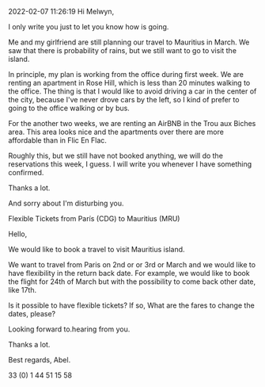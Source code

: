 
2022-02-07 11:26:19
  Hi Melwyn,

  I only write you just to let you know how is going.

  Me and my girlfriend are still planning our travel to Mauritius in March. We saw that there is probability of rains, but we still want to go to visit the island.

  In principle, my plan is working from the office during first week. We are renting an apartment in Rose Hill, which is less than 20 minutes walking to the office.
  The thing is that I would like to avoid driving a car in the center of the city, because I've never drove cars by the left, so I kind of prefer to going to the office walking or by bus.

  For the another two weeks, we are renting an AirBNB in the Trou aux Biches area.
  This area looks nice and the apartments over there are more affordable than in Flic En Flac.

  Roughly this, but we still have not booked anything, we will do the reservations this week, I guess.
  I will write you whenever I have something confirmed.

  Thanks a lot.

  And sorry about I'm disturbing you.



Flexible Tickets from París (CDG) to Mauritius (MRU)

Hello,

We would like to book a travel to visit Mauritius island.

We want to travel from Paris on 2nd or or 3rd or March and we would like to have flexibility in the return back date. For example, we would like to book the flight for 24th of March but with the possibility to come back other date, like 17th.

Is it possible to have flexible tickets?
If so, What are the fares to change the dates, please?

Looking forward to.hearing from you.

Thanks a lot.

Best regards,
Abel.



33 (0) 1 44 51 15 58
